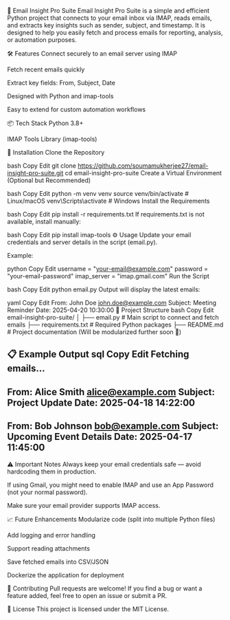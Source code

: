 📧 Email Insight Pro Suite
Email Insight Pro Suite is a simple and efficient Python project that connects to your email inbox via IMAP, reads emails, and extracts key insights such as sender, subject, and timestamp.
It is designed to help you easily fetch and process emails for reporting, analysis, or automation purposes.

🛠️ Features
Connect securely to an email server using IMAP

Fetch recent emails quickly

Extract key fields: From, Subject, Date

Designed with Python and imap-tools

Easy to extend for custom automation workflows

📦 Tech Stack
Python 3.8+

IMAP Tools Library (imap-tools)

🚀 Installation
Clone the Repository

bash
Copy
Edit
git clone https://github.com/soumamukherjee27/email-insight-pro-suite.git
cd email-insight-pro-suite
Create a Virtual Environment (Optional but Recommended)

bash
Copy
Edit
python -m venv venv
source venv/bin/activate   # Linux/macOS
venv\Scripts\activate      # Windows
Install the Requirements

bash
Copy
Edit
pip install -r requirements.txt
If requirements.txt is not available, install manually:

bash
Copy
Edit
pip install imap-tools
⚙️ Usage
Update your email credentials and server details in the script (email.py).

Example:

python
Copy
Edit
username = "your-email@example.com"
password = "your-email-password"
imap_server = "imap.gmail.com"
Run the Script

bash
Copy
Edit
python email.py
Output will display the latest emails:

yaml
Copy
Edit
From: John Doe <john.doe@example.com>
Subject: Meeting Reminder
Date: 2025-04-20 10:30:00
🧩 Project Structure
bash
Copy
Edit
email-insight-pro-suite/
│
├── email.py             # Main script to connect and fetch emails
├── requirements.txt     # Required Python packages
├── README.md             # Project documentation
(Will be modularized further soon 🚀)

📋 Example Output
sql
Copy
Edit
Fetching emails...
----------------------------
From: Alice Smith <alice@example.com>
Subject: Project Update
Date: 2025-04-18 14:22:00
----------------------------
From: Bob Johnson <bob@example.com>
Subject: Upcoming Event Details
Date: 2025-04-17 11:45:00
----------------------------
⚠️ Important Notes
Always keep your email credentials safe — avoid hardcoding them in production.

If using Gmail, you might need to enable IMAP and use an App Password (not your normal password).

Make sure your email provider supports IMAP access.

📈 Future Enhancements
Modularize code (split into multiple Python files)

Add logging and error handling

Support reading attachments

Save fetched emails into CSV/JSON

Dockerize the application for deployment

🤝 Contributing
Pull requests are welcome!
If you find a bug or want a feature added, feel free to open an issue or submit a PR.

📄 License
This project is licensed under the MIT License.
